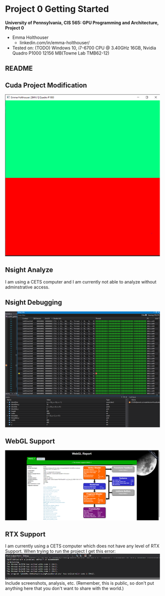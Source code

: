 Project 0 Getting Started
====================

**University of Pennsylvania, CIS 565: GPU Programming and Architecture, Project 0**

* Emma Holthouser
  * linkedin.com/in/emma-holthouser/
* Tested on: (TODO) Windows 10, i7-6700 CPU @ 3.40GHz 16GB, Nvidia Quadro P1000 12156 MB(Towne Lab TMB62-12)

README
-----------

Cuda Project Modification
------------------------------
![](images/twoColors.PNG)

Nsight Analyze
----------------------
I am using a CETS computer and I am currently not able to analyze without adminstrative access.

Nsight Debugging
-------------------
![](images/warpInfo.PNG)

WebGL Support
-----------------------------
![](images/webGLSupport.PNG)

RTX Support
-----------
I am currently using a CETS computer which does not have any level of RTX Support. When trying to run the project I get this error:
![](images/dxrCETS.PNG)
Include screenshots, analysis, etc. (Remember, this is public, so don't put
anything here that you don't want to share with the world.)

